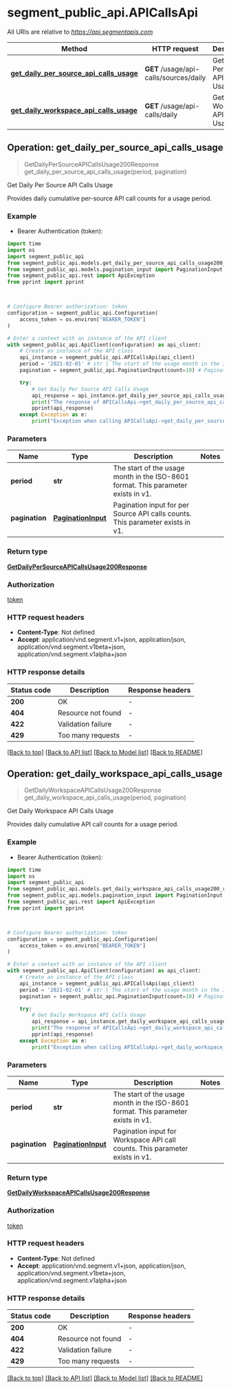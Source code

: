 # segment_public_api.APICallsApi

All URIs are relative to *https://api.segmentapis.com*

Method | HTTP request | Description
------------- | ------------- | -------------
[**get_daily_per_source_api_calls_usage**](APICallsApi.md#get_daily_per_source_api_calls_usage) | **GET** /usage/api-calls/sources/daily | Get Daily Per Source API Calls Usage
[**get_daily_workspace_api_calls_usage**](APICallsApi.md#get_daily_workspace_api_calls_usage) | **GET** /usage/api-calls/daily | Get Daily Workspace API Calls Usage



## Operation: get_daily_per_source_api_calls_usage

> GetDailyPerSourceAPICallsUsage200Response get_daily_per_source_api_calls_usage(period, pagination)

Get Daily Per Source API Calls Usage

Provides daily cumulative per-source API call counts for a usage period.

### Example

* Bearer Authentication (token):
```python
import time
import os
import segment_public_api
from segment_public_api.models.get_daily_per_source_api_calls_usage200_response import GetDailyPerSourceAPICallsUsage200Response
from segment_public_api.models.pagination_input import PaginationInput
from segment_public_api.rest import ApiException
from pprint import pprint



# Configure Bearer authorization: token
configuration = segment_public_api.Configuration(
    access_token = os.environ["BEARER_TOKEN"]
)

# Enter a context with an instance of the API client
with segment_public_api.ApiClient(configuration) as api_client:
    # Create an instance of the API class
    api_instance = segment_public_api.APICallsApi(api_client)
    period = '2021-02-01' # str | The start of the usage month in the ISO-8601 format.  This parameter exists in v1.
    pagination = segment_public_api.PaginationInput(count=10) # PaginationInput | Pagination input for per Source API calls counts.  This parameter exists in v1.

    try:
        # Get Daily Per Source API Calls Usage
        api_response = api_instance.get_daily_per_source_api_calls_usage(period, pagination)
        print("The response of APICallsApi->get_daily_per_source_api_calls_usage:\n")
        pprint(api_response)
    except Exception as e:
        print("Exception when calling APICallsApi->get_daily_per_source_api_calls_usage: %s\n" % e)
```



### Parameters

Name | Type | Description  | Notes
------------- | ------------- | ------------- | -------------
 **period** | **str**| The start of the usage month in the ISO-8601 format.  This parameter exists in v1. | 
 **pagination** | [**PaginationInput**](.md)| Pagination input for per Source API calls counts.  This parameter exists in v1. | 

### Return type

[**GetDailyPerSourceAPICallsUsage200Response**](GetDailyPerSourceAPICallsUsage200Response.md)

### Authorization

[token](../README.md#token)

### HTTP request headers

 - **Content-Type**: Not defined
 - **Accept**: application/vnd.segment.v1+json, application/json, application/vnd.segment.v1beta+json, application/vnd.segment.v1alpha+json

### HTTP response details
| Status code | Description | Response headers |
|-------------|-------------|------------------|
**200** | OK |  -  |
**404** | Resource not found |  -  |
**422** | Validation failure |  -  |
**429** | Too many requests |  -  |

[[Back to top]](#) [[Back to API list]](../README.md#documentation-for-api-endpoints) [[Back to Model list]](../README.md#documentation-for-models) [[Back to README]](../README.md)


## Operation: get_daily_workspace_api_calls_usage

> GetDailyWorkspaceAPICallsUsage200Response get_daily_workspace_api_calls_usage(period, pagination)

Get Daily Workspace API Calls Usage

Provides daily cumulative API call counts for a usage period.

### Example

* Bearer Authentication (token):
```python
import time
import os
import segment_public_api
from segment_public_api.models.get_daily_workspace_api_calls_usage200_response import GetDailyWorkspaceAPICallsUsage200Response
from segment_public_api.models.pagination_input import PaginationInput
from segment_public_api.rest import ApiException
from pprint import pprint



# Configure Bearer authorization: token
configuration = segment_public_api.Configuration(
    access_token = os.environ["BEARER_TOKEN"]
)

# Enter a context with an instance of the API client
with segment_public_api.ApiClient(configuration) as api_client:
    # Create an instance of the API class
    api_instance = segment_public_api.APICallsApi(api_client)
    period = '2021-02-01' # str | The start of the usage month in the ISO-8601 format.  This parameter exists in v1.
    pagination = segment_public_api.PaginationInput(count=10) # PaginationInput | Pagination input for Workspace API call counts.  This parameter exists in v1.

    try:
        # Get Daily Workspace API Calls Usage
        api_response = api_instance.get_daily_workspace_api_calls_usage(period, pagination)
        print("The response of APICallsApi->get_daily_workspace_api_calls_usage:\n")
        pprint(api_response)
    except Exception as e:
        print("Exception when calling APICallsApi->get_daily_workspace_api_calls_usage: %s\n" % e)
```



### Parameters

Name | Type | Description  | Notes
------------- | ------------- | ------------- | -------------
 **period** | **str**| The start of the usage month in the ISO-8601 format.  This parameter exists in v1. | 
 **pagination** | [**PaginationInput**](.md)| Pagination input for Workspace API call counts.  This parameter exists in v1. | 

### Return type

[**GetDailyWorkspaceAPICallsUsage200Response**](GetDailyWorkspaceAPICallsUsage200Response.md)

### Authorization

[token](../README.md#token)

### HTTP request headers

 - **Content-Type**: Not defined
 - **Accept**: application/vnd.segment.v1+json, application/json, application/vnd.segment.v1beta+json, application/vnd.segment.v1alpha+json

### HTTP response details
| Status code | Description | Response headers |
|-------------|-------------|------------------|
**200** | OK |  -  |
**404** | Resource not found |  -  |
**422** | Validation failure |  -  |
**429** | Too many requests |  -  |

[[Back to top]](#) [[Back to API list]](../README.md#documentation-for-api-endpoints) [[Back to Model list]](../README.md#documentation-for-models) [[Back to README]](../README.md)

